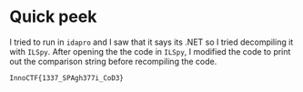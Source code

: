  # Quick peek
 
 I tried to run in `idapro` and I saw that it says its .NET so I tried decompiling it with `ILSpy`.
 After opening the the code in `ILSpy`, I modified the code to print out the comparison string before recompiling the code.
 
 ```
 InnoCTF{1337_SPAgh377i_CoD3}
 ```
 
